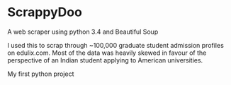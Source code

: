 # ScrappyDoo

A web scraper using python 3.4 and Beautiful Soup

I used this to scrap through ~100,000 graduate student admission profiles on edulix.com. Most of the data was heavily skewed in favour of the perspective of an Indian student applying to American universities.

My first python project
